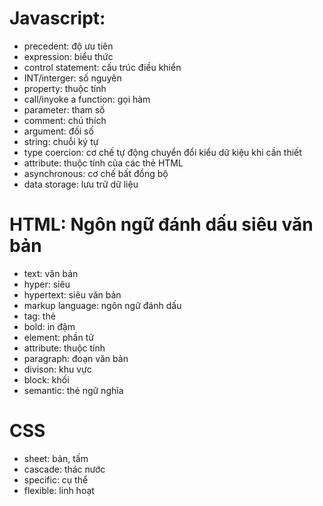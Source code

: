 # Javascript:

- precedent: độ ưu tiên
- expression: biểu thức
- control statement: cấu trúc điều khiển
- INT/interger: số nguyên
- property: thuộc tính
- call/inyoke a function: gọi hàm
- parameter: tham số
- comment: chú thích
- argument: đối số
- string: chuỗi ký tự
- type coercion: cơ chế tự động chuyển đổi kiểu dữ kiệu khi cần thiết
- attribute: thuộc tính của các thẻ HTML
- asynchronous: cơ chế bất đồng bộ
- data storage: lưu trữ dữ liệu

# HTML: Ngôn ngữ đánh dấu siêu văn bản

- text: văn bản
- hyper: siêu
- hypertext: siêu văn bản
- markup language: ngôn ngữ đánh dấu
- tag: thẻ
- bold: in đậm
- element: phần tử
- attribute: thuộc tính
- paragraph: đoạn văn bản
- divison: khu vực
- block: khối
- semantic: thẻ ngữ nghĩa

# CSS

- sheet: bản, tấm
- cascade: thác nước
- specific: cụ thể
- flexible: linh hoạt
